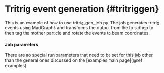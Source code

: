 Tritrig event generation {#tritriggen}
========================

This is an example of how to use tritrig_gen_job.py. The job generates tritrig events using MadGraph5 and transforms the output from lhe to stdhep to then tag the mother particle and rotate the events to beam coordinates.

#### Job parameters
There are no special run parameters that need to be set for this job other than the general ones discussed on the [examples main page](@ref examples).
